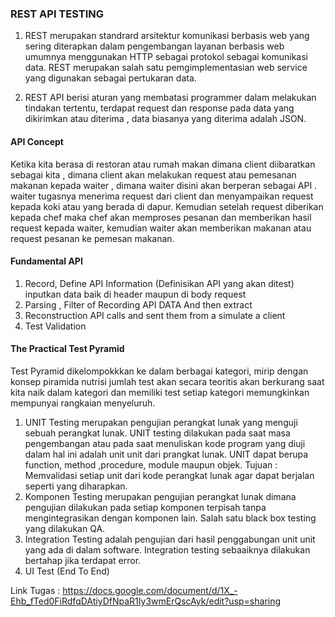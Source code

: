 ### REST API TESTING
1. REST merupakan standrard arsitektur komunikasi berbasis web yang sering diterapkan dalam pengembangan layanan berbasis web umumnya menggunakan HTTP sebagai protokol sebagai komunikasi data. REST merupakan salah satu pemgimplementasian web service yang digunakan sebagai pertukaran data.

2. REST API berisi aturan yang membatasi programmer dalam melakukan tindakan tertentu, terdapat request dan response pada data yang dikirimkan atau diterima , data biasanya yang diterima adalah JSON.

#### API Concept
Ketika kita berasa di restoran atau rumah makan dimana client diibaratkan sebagai kita , dimana client akan melakukan request atau pemesanan makanan kepada waiter , dimana waiter disini akan berperan sebagai API . waiter tugasnya menerima request dari client dan menyampaikan request kepada koki atau yang berada di dapur. Kemudian setelah request diberikan kepada chef maka chef akan memproses pesanan dan memberikan hasil request kepada waiter, kemudian waiter akan memberikan makanan atau request pesanan ke pemesan makanan.

#### Fundamental API
1. Record, Define API Information (Definisikan API yang akan ditest) inputkan data baik di header maupun di body request
2. Parsing , Filter of Recording API DATA And then extract
3. Reconstruction API calls and sent them from a simulate a client
4. Test Validation

#### The Practical Test Pyramid
Test Pyramid dikelompokkkan ke dalam berbagai kategori, mirip dengan konsep piramida nutrisi jumlah test akan secara teoritis akan berkurang saat kita naik dalam kategori dan memiliki test setiap kategori memungkinkan mempunyai rangkaian menyeluruh.

1. UNIT Testing merupakan pengujian perangkat lunak yang menguji sebuah perangkat lunak. UNIT testing dilakukan pada saat masa pengembangan atau pada saat menuliskan kode program  yang diuji dalam hal ini adalah unit unit dari prangkat lunak. UNIT dapat berupa function, method ,procedure, module maupun objek.
Tujuan : Memvalidasi setiap unit dari kode perangkat lunak agar dapat berjalan seperti yang diharapkan.
2. Komponen Testing merupakan pengujian perangkat lunak dimana pengujian dilakukan pada setiap komponen terpisah tanpa mengintegrasikan dengan komponen lain. Salah satu black box testing yang dilakukan QA.
3. Integration Testing adalah pengujian dari hasil penggabungan unit unit yang ada di dalam software. Integration testing sebaaiknya dilakukan bertahap jika terdapat error.
4. UI Test (End To End)
 
 Link Tugas : https://docs.google.com/document/d/1X_-Ehb_fTed0FiRdfqDAtiyDfNpaR1Iy3wmErQscAyk/edit?usp=sharing
 

